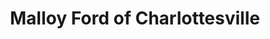 ---
title: "Malloy Ford of Charlottesville"
url: /charlottesville/malloy-ford-of-charlottesville/
shop: car
---